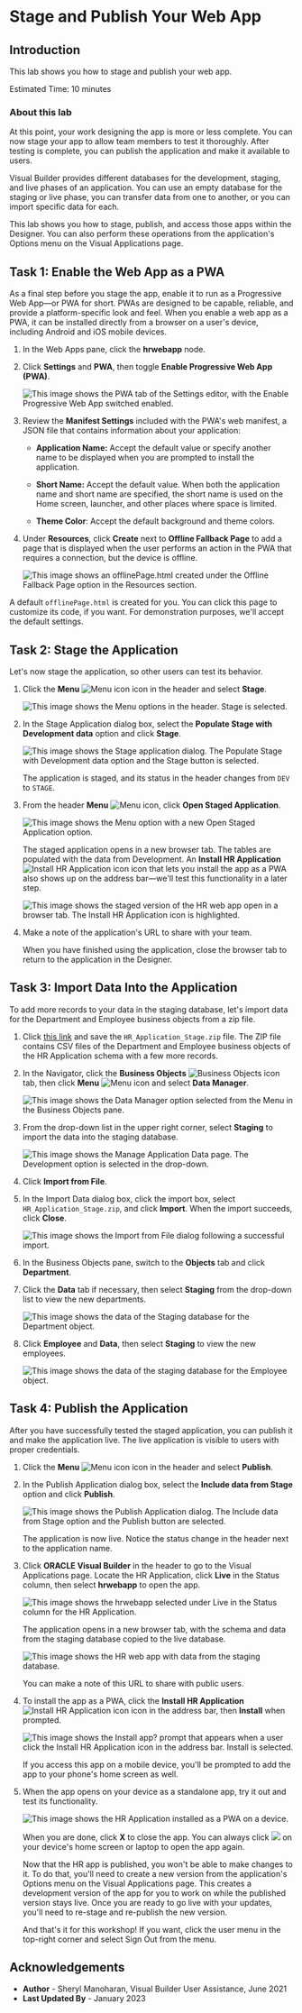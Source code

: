 # Stage and Publish Your Web App

## Introduction

This lab shows you how to stage and publish your web app.

Estimated Time:  10 minutes

### About this lab

At this point, your work designing the app is more or less complete. You can now stage your app to allow team members to test it thoroughly. After testing is complete, you can publish the application and make it available to users.

Visual Builder provides different databases for the development, staging, and live phases of an application. You can use an empty database for the staging or live phase, you can transfer data from one to another, or you can import specific data for each.

This lab shows you how to stage, publish, and access those apps within the Designer. You can also perform these operations from the application's Options menu on the Visual Applications page.

## Task 1: Enable the Web App as a PWA

As a final step before you stage the app, enable it to run as a Progressive Web App—or PWA for short. PWAs are designed to be capable, reliable, and provide a platform-specific look and feel. When you enable a web app as a PWA, it can be installed directly from a browser on a user's device, including Android and iOS mobile devices.

1.  In the Web Apps pane, click the **hrwebapp** node.

2.  Click **Settings** and **PWA**, then toggle **Enable Progressive Web App (PWA)**.

    ![](images/enable.png "This image shows the PWA tab of the Settings editor, with the Enable Progressive Web App switched enabled. ")

3.  Review the **Manifest Settings** included with the PWA's web manifest, a JSON file that contains information about your application:

    -   **Application Name:** Accept the default value or specify another name to be displayed when you are prompted to install the application.  

    -   **Short Name:** Accept the default value. When both the application name and short name are specified, the short name is used on the Home screen, launcher, and other places where space is limited.

    -   **Theme Color**: Accept the default background and theme colors.
4. Under **Resources**, click **Create** next to **Offline Fallback Page** to add a page that is displayed when the user performs an action in the PWA that requires a connection, but the device is offline.

    ![](images/offlinepage.png "This image shows an offlinePage.html created under the Offline Fallback Page option in the Resources section. ")

  A default `offlinePage.html` is created for you. You can click this page to customize its code, if you want. For demonstration purposes, we'll accept the default settings.

## Task 2: Stage the Application

Let's now stage the application, so other users can test its behavior.

1.  Click the **Menu** ![Menu icon](images/vbcssp_menu3_icon.png) icon in the header and select **Stage**.

    ![](images/vbcssp_sta_s2.png "This image shows the Menu options in the header. Stage is selected.")

2.  In the Stage Application dialog box, select the **Populate Stage with Development data** option and click **Stage**.

    ![](images/vbcssp_sta_s3.png "This image shows the Stage application dialog. The Populate Stage with Development data option and the Stage button is selected.")

    The application is staged, and its status in the header changes from `DEV` to `STAGE`.

3.  From the header **Menu** ![Menu icon](images/vbcssp_menu3_icon.png), click **Open Staged Application**.

    ![](images/vbcssp_sta_s4.png "This image shows the Menu option with a new Open Staged Application option.")

    The staged application opens in a new browser tab. The tables are populated with the data from Development. An **Install HR Application** ![Install HR Application icon](images/install-app-icon.png) icon that lets you install the app as a PWA also shows up on the address bar—we'll test this functionality in a later step.

    ![](images/open-shared-application-result.png "This image shows the staged version of the HR web app open in a browser tab. The Install HR Application icon is highlighted.")

4.  Make a note of the application's URL to share with your team.

    When you have finished using the application, close the browser tab to return to the application in the Designer.

## Task 3: Import Data Into the Application

To add more records to your data in the staging database, let's import data for the Department and Employee business objects from a zip file.

1.  Click [this link](https://objectstorage.us-ashburn-1.oraclecloud.com/p/Ei1_2QRw4M8tQpk59Qhao2JCvEivSAX8MGB9R6PfHZlqNkpkAcnVg4V3-GyTs1_t/n/c4u04/b/livelabsfiles/o/oci-library/HR_Application_Stage.zip) and save the `HR_Application_Stage.zip` file. The ZIP file contains CSV files of the Department and Employee business objects of the HR Application schema with a few more records.

2.  In the Navigator, click the **Business Objects** ![Business Objects icon](images/bo-icon.png) tab, then click **Menu** ![Menu icon](images/vbcssp_menu2_icon.png) and select **Data Manager**.

    ![](images/vbcssp_imp_s3.png "This image shows the Data Manager option selected from the Menu in the Business Objects pane.")

3.  From the drop-down list in the upper right corner, select **Staging** to import the data into the staging database.  

    ![](images/vbcssp_imp_s4.png "This image shows the Manage Application Data page. The Development option is selected in the drop-down.")

4.  Click **Import from File**.

5.  In the Import Data dialog box, click the import box, select `HR_Application_Stage.zip`, and click **Import**. When the import succeeds, click **Close**.

    ![](images/vbcssp_imp_s6.png "This image shows the Import from File dialog following a successful import.")

6.  In the Business Objects pane, switch to the **Objects** tab and click **Department**.

7.  Click the **Data** tab if necessary, then select **Staging** from the drop-down list to view the new departments.

    ![](images/vbcssp_imp_s8.png "This image shows the data of the Staging database for the Department object.")

8.  Click **Employee** and **Data**, then select **Staging** to view the new employees.

    ![](images/vbcssp_imp_s9.png "This image shows the data of the staging database for the Employee object.")

## Task 4: Publish the Application

After you have successfully tested the staged application, you can publish it and make the application live. The live application is visible to users with proper credentials.

1.  Click the **Menu** ![Menu icon](images/vbcssp_menu3_icon.png) icon in the header and select **Publish**.

2.  In the Publish Application dialog box, select the **Include data from Stage** option and click **Publish**.  

    ![](images/vbcssp_pub_s2.png "This image shows the Publish Application dialog. The Include data from Stage option and the Publish button are selected.")

    The application is now live. Notice the status change in the header next to the application name.

3.  Click **ORACLE Visual Builder** in the header to go to the Visual Applications page. Locate the HR Application, click **Live** in the Status column, then select **hrwebapp** to open the app.

    ![](images/vbcssp_pub_s4_result.png "This image shows the hrwebapp selected under Live in the Status column for the HR Application. ")

    The application opens in a new browser tab, with the schema and data from the staging database copied to the live database.

    ![](images/published-view.png "This image shows the HR web app with data from the staging database.")

    You can make a note of this URL to share with public users.

4.  To install the app as a PWA, click the **Install HR Application** ![Install HR Application icon](images/install-app-icon.png) icon in the address bar, then **Install** when prompted.

    ![](images/install-as-pwa.png "This image shows the Install app? prompt that appears when a user click the Install HR Application icon in the address bar. Install is selected.")

    If you access this app on a mobile device, you'll be prompted to add the app to your phone's home screen as well.

5. When the app opens on your device as a standalone app, try it out and test its functionality.

    ![](images/pwa-installed.png "This image shows the HR Application installed as a PWA on a device.")

    When you are done, click **X** to close the app. You can always click ![](images/pwa-desktop-icon.png) on your device's home screen or laptop to open the app again.

    Now that the HR app is published, you won't be able to make changes to it. To do that, you'll need to create a new version from the application's Options menu on the Visual Applications page. This creates a development version of the app for you to work on while the published version stays live. Once you are ready to go live with your updates, you'll need to re-stage and re-publish the new version.

    And that's it for this workshop! If you want, click the user menu in the top-right corner and select Sign Out from the menu.

## Acknowledgements

* **Author** - Sheryl Manoharan, Visual Builder User Assistance, June 2021
* **Last Updated By** - January 2023
